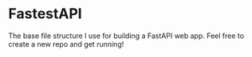 # FastestAPI

The base file structure I use for building a FastAPI web app. Feel free to create a new repo and get running!
